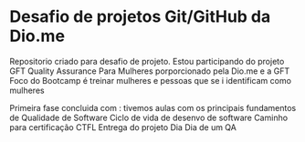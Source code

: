 # Desafio de projetos Git/GitHub da Dio.me
Repositorio criado para desafio de projeto.
Estou participando do projeto GFT Quality Assurance Para Mulheres porporcionado pela Dio.me e a GFT 
Foco do Bootcamp é treinar mulheres e pessoas que se i identificam como mulheres

Primeira fase concluida com :
tivemos aulas com os principais fundamentos de  Qualidade de Software
Ciclo de vida de desenvo de software 
Caminho para certificação CTFL
Entrega do projeto Dia Dia  de um QA
